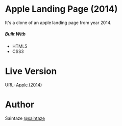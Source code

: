 # Apple Landing Page (2014)

It's a clone of an apple landing page from year 2014. 

##### Built With
+ HTML5
+ CSS3

# Live Version

URL: [Apple (2014)](https://saintaze.github.io/Apple-Landing-Page-2014/)

# Author
Saintaze [@saintaze](https://github.com/saintaze/)

